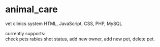 # animal_care
vet clinics system
HTML, JavaScript, CSS, PHP, MySQL

currently supports: <br />
check pets rabies shot status, add new owner, add new pet, delete pet.

